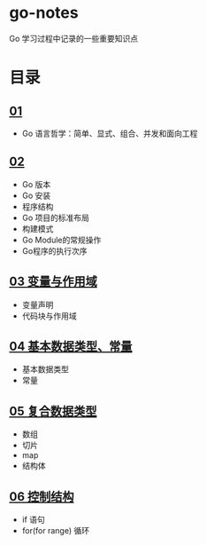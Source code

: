 # go-notes

Go 学习过程中记录的一些重要知识点

# 目录

## [01](page01.md)

* Go 语言哲学：简单、显式、组合、并发和面向工程 

## [02](page02.md)

* Go 版本
* Go 安装
* 程序结构
* Go 项目的标准布局
* 构建模式
* Go Module的常规操作
* Go程序的执行次序

## [03 变量与作用域](page03.md)

* 变量声明
* 代码块与作用域

## [04 基本数据类型、常量](page04.md)

* 基本数据类型
* 常量

## [05 复合数据类型](page05.md)

* 数组
* 切片
* map
* 结构体

## [06 控制结构](page06.md)

* if 语句
* for(for range) 循环